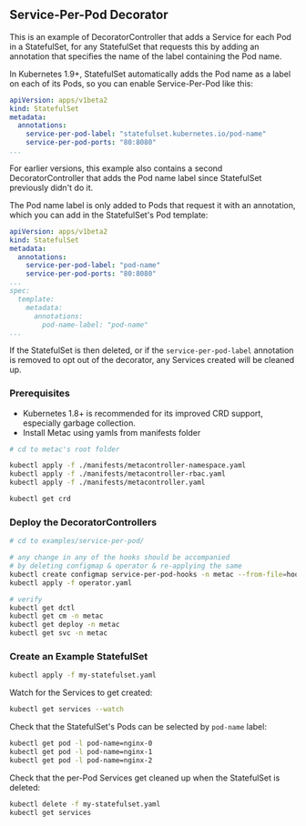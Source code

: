 ## Service-Per-Pod Decorator

This is an example of DecoratorController that adds a Service for each Pod in a
StatefulSet, for any StatefulSet that requests this by adding an annotation
that specifies the name of the label containing the Pod name.

In Kubernetes 1.9+, StatefulSet automatically adds the Pod name as a label on
each of its Pods, so you can enable Service-Per-Pod like this:

```yaml
apiVersion: apps/v1beta2
kind: StatefulSet
metadata:
  annotations:
    service-per-pod-label: "statefulset.kubernetes.io/pod-name"
    service-per-pod-ports: "80:8080"
...
```

For earlier versions, this example also contains a second DecoratorController
that adds the Pod name label since StatefulSet previously didn't do it.

The Pod name label is only added to Pods that request it with an annotation,
which you can add in the StatefulSet's Pod template:

```yaml
apiVersion: apps/v1beta2
kind: StatefulSet
metadata:
  annotations:
    service-per-pod-label: "pod-name"
    service-per-pod-ports: "80:8080"
...
spec:
  template:
    metadata:
      annotations:
        pod-name-label: "pod-name"
...
```

If the StatefulSet is then deleted, or if the `service-per-pod-label` annotation
is removed to opt out of the decorator, any Services created will be cleaned up.

### Prerequisites

* Kubernetes 1.8+ is recommended for its improved CRD support, especially garbage collection.
* Install Metac using yamls from manifests folder

```sh
# cd to metac's root folder

kubectl apply -f ./manifests/metacontroller-namespace.yaml
kubectl apply -f ./manifests/metacontroller-rbac.yaml
kubectl apply -f ./manifests/metacontroller.yaml

kubectl get crd
```

### Deploy the DecoratorControllers

```sh
# cd to examples/service-per-pod/

# any change in any of the hooks should be accompanied
# by deleting configmap & operator & re-applying the same
kubectl create configmap service-per-pod-hooks -n metac --from-file=hooks
kubectl apply -f operator.yaml

# verify
kubectl get dctl
kubectl get cm -n metac
kubectl get deploy -n metac
kubectl get svc -n metac
```

### Create an Example StatefulSet

```sh
kubectl apply -f my-statefulset.yaml
```

Watch for the Services to get created:

```sh
kubectl get services --watch
```

Check that the StatefulSet's Pods can be selected by `pod-name` label:

```sh
kubectl get pod -l pod-name=nginx-0
kubectl get pod -l pod-name=nginx-1
kubectl get pod -l pod-name=nginx-2
```

Check that the per-Pod Services get cleaned up when the StatefulSet is deleted:

```sh
kubectl delete -f my-statefulset.yaml
kubectl get services
```

